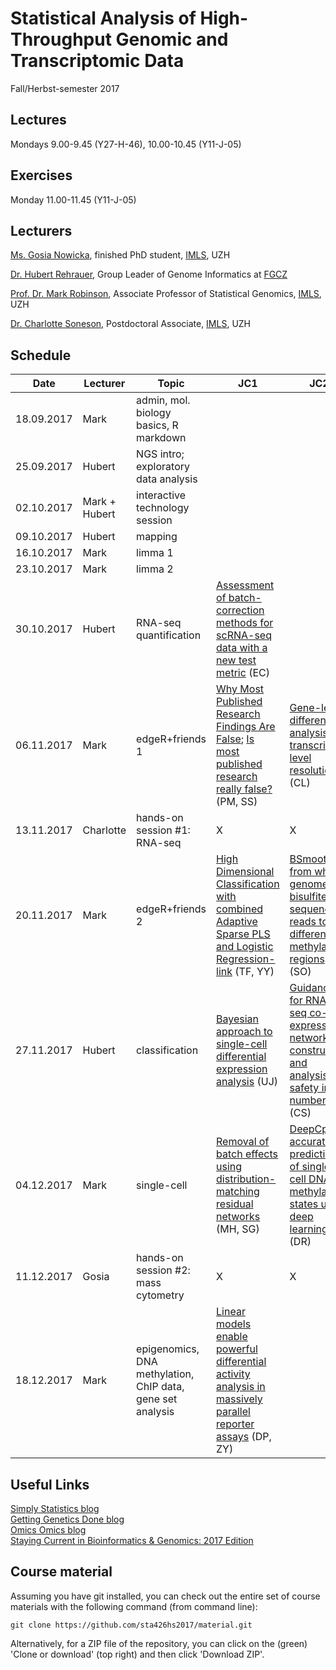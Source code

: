 # Statistical Analysis of High-Throughput Genomic and Transcriptomic Data 
Fall/Herbst-semester 2017

## Lectures
Mondays 9.00-9.45 (Y27-H-46), 10.00-10.45 (Y11-J-05)

## Exercises
Monday 11.00-11.45 (Y11-J-05)

## Lecturers

[Ms. Gosia Nowicka](https://www.researchgate.net/profile/Malgorzata_Nowicka), finished PhD student, [IMLS](http://www.imls.uzh.ch/index.html), UZH  

[Dr. Hubert Rehrauer](http://www.fgcz.ch/the-center/people/rehrauer.html), Group Leader of Genome Informatics at [FGCZ](http://www.fgcz.ch/)  

[Prof. Dr. Mark Robinson](http://www.imls.uzh.ch/research/robinson.html), Associate Professor of Statistical Genomics, [IMLS](http://www.imls.uzh.ch/index.html), UZH  

[Dr. Charlotte Soneson](http://csoneson.github.io/), Postdoctoral Associate, [IMLS](http://www.imls.uzh.ch/index.html), UZH  


## Schedule

| Date  | Lecturer | Topic | JC1 | JC2 
| --- | --- | --- | --- | --- | 
| 18.09.2017  | Mark  | admin, mol. biology basics, R markdown | | | 
| 25.09.2017  | Hubert  | NGS intro; exploratory data analysis | | | 
| 02.10.2017  | Mark + Hubert  | interactive technology session  | | | 
| 09.10.2017  | Hubert  | mapping  | | | 
| 16.10.2017  | Mark  | limma 1   | | | 
| 23.10.2017  | Mark  | limma 2  | | | 
| 30.10.2017  | Hubert  | RNA-seq quantification   | [Assessment of batch-correction methods for scRNA-seq data with a new test metric](https://www.biorxiv.org/content/early/2017/10/09/200345) (EC) | | 
| 06.11.2017  | Mark  | edgeR+friends 1 | [Why Most Published Research Findings Are False](http://journals.plos.org/plosmedicine/article?id=10.1371/journal.pmed.0020124); [Is most published research really false?](https://www.biorxiv.org/content/early/2016/04/27/050575) (PM, SS) | [Gene-level differential analysis at transcript-level resolution](https://doi.org/10.1101/190199) (CL) | 
| 13.11.2017  | Charlotte  | hands-on session #1: RNA-seq  | X | X | 
| 20.11.2017  | Mark  | edgeR+friends 2  | [High Dimensional Classification with combined Adaptive Sparse PLS and Logistic Regression-link](https://www.ncbi.nlm.nih.gov/pubmed/28968879) (TF, YY) | [BSmooth: from whole genome bisulfite sequencing reads to differentially methylated regions](https://genomebiology.biomedcentral.com/articles/10.1186/gb-2012-13-10-r83) (SO) | 
| 27.11.2017  | Hubert  | classification  | [Bayesian approach to single-cell differential expression analysis](http://www.nature.com/nmeth/journal/v11/n7/abs/nmeth.2967.html) (UJ) | [Guidance for RNA-seq co-expression network construction and analysis: safety in numbers](https://www.ncbi.nlm.nih.gov/pubmed/25717192) (CS) | 
| 04.12.2017  | Mark  | single-cell  | [Removal of batch effects using distribution-matching residual networks](https://academic.oup.com/bioinformatics/article/33/16/2539/3611270/Removal-of-batch-effects-using-distribution) (MH, SG)  | [DeepCpG: accurate prediction of single-cell DNA methylation states using deep learning](https://genomebiology.biomedcentral.com/articles/10.1186/s13059-017-1189-z) (DR) | 
| 11.12.2017  | Gosia  | hands-on session #2: mass cytometry  | X | X | 
| 18.12.2017  | Mark  | epigenomics, DNA methylation, ChIP data, gene set analysis  | [Linear models enable powerful differential activity analysis in massively parallel reporter assays](https://www.biorxiv.org/content/early/2017/09/30/196394) (DP, ZY)  |  | 


## Useful Links
[Simply Statistics blog](http://simplystatistics.org/archive/)  
[Getting Genetics Done blog](http://www.gettinggeneticsdone.com/)  
[Omics Omics blog](http://omicsomics.blogspot.ch/)  
[Staying Current in Bioinformatics & Genomics: 2017 Edition](http://www.gettinggeneticsdone.com/2017/02/staying-current-in-bioinformatics-genomics-2017.html)

## Course material

Assuming you have git installed, you can check out the entire set of course materials with the following command (from command line):
```
git clone https://github.com/sta426hs2017/material.git
```  
Alternatively, for a ZIP file of the repository, you can click on the (green) 'Clone or download' (top right) and then click 'Download ZIP'.
